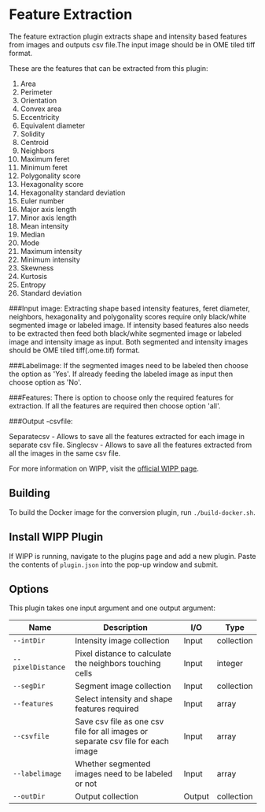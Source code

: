 # Feature Extraction

The feature extraction plugin extracts shape and intensity based features from images and outputs csv file.The input image should be in OME tiled tiff format.

These are the features that can be extracted from this plugin:
   1. Area
   2. Perimeter
   3. Orientation
   4. Convex area
   5. Eccentricity
   6. Equivalent diameter
   7. Solidity
   8. Centroid
   9. Neighbors
   10. Maximum feret
   11. Minimum feret
   12. Polygonality score
   13. Hexagonality score
   14. Hexagonality standard deviation
   15. Euler number
   16. Major axis length
   17. Minor axis length
   18. Mean intensity
   19. Median
   20. Mode
   21. Maximum intensity
   22. Minimum intensity
   23. Skewness
   24. Kurtosis
   25. Entropy
   26. Standard deviation

###Input image: 
Extracting shape based intensity features, feret diameter, neighbors, hexagonality and polygonality scores require only black/white segmented image or labeled image. 
If intensity based features also needs to be extracted then feed both black/white segmented image or labeled image and intensity image as input.
Both segmented and intensity images should be OME tiled tiff(.ome.tif) format.

###Labelimage:
If the segmented images need to be labeled then choose the option as 'Yes'. If already feeding the labeled image as input then choose option as 'No'.

###Features: 
There is option to choose only the required features for extraction. If all the features are required then choose option 'all'.

###Output -csvfile:

Separatecsv - Allows to save all the features extracted for each image in separate csv file.
Singlecsv - Allows to save all the features extracted from all the images in the same csv file.

For more information on WIPP, visit the [official WIPP page](https://isg.nist.gov/deepzoomweb/software/wipp).

## Building

To build the Docker image for the conversion plugin, run
`./build-docker.sh`.

## Install WIPP Plugin

If WIPP is running, navigate to the plugins page and add a new plugin. Paste the contents of `plugin.json` into the pop-up window and submit.

## Options

This plugin takes one input argument and one output argument:

| Name                   | Description             | I/O    | Type   |
|------------------------|-------------------------|--------|--------|
| `--intDir` | Intensity image collection| Input | collection |
| `--pixelDistance` | Pixel distance to calculate the neighbors touching cells | Input | integer |
| `--segDir` | Segment image collection | Input | collection |
| `--features` | Select intensity and shape features required | Input | array |
| `--csvfile` | Save csv file as one csv file for all images or separate csv file for each image | Input | array |
| `--labelimage` | Whether segmented images need to be labeled or not | Input | array |
| `--outDir` | Output collection | Output | collection |


